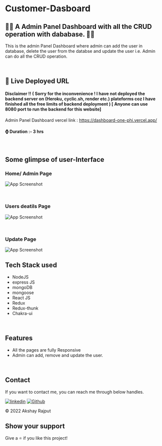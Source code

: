 # Customer-Dasboard


## 🧑‍🍳 A Admin Panel Dashboard with all the CRUD operation with dababase. 🧑‍🍳

This is the admin Panel Dashboard where admin can add the user in database, delete the user from the databse and update the user i.e. Admin can do all the CRUD operation.

</br>

## 🔗 Live Deployed URL

#### Disclaimer !! ( Sorry for the inconvenience ! I have not deployed the backend server on (Heroku, cyclic.sh, render etc.)  plateforms coz I have finished all the free limits of backend deployment ) [ Anyone can use 8080 port to run the backend for this website]
Admin Panel Dashboard  vercel link : https://dashboard-one-phi.vercel.app/
</br>
#### ⌚ Duration :- 3 hrs
</br>

## Some glimpse of user-Interface

### Home/ Admin Page

![App Screenshot](https://i.ibb.co/JHcpZXR/Screenshot-306.png)

</br>

### Users deatils Page

![App Screenshot](https://i.ibb.co/12bZsx8/Screenshot-307.png)

</br>

### Update Page

![App Screenshot](https://i.ibb.co/4d6h0QY/Screenshot-308.png)

## Tech Stack used

 - NodeJS
 - express JS
 - mongoDB
 - mongoose
 - React JS
 - Redux
 - Redux-thunk
 - Chakra-ui

 </br>

## Features

- All the pages are fully Responsive
- Admin can add, remove and update the user. 


</br>

##  Contact

If you want to contact me, you can reach me through below handles.

[![linkedin](https://img.shields.io/badge/Akshay_Rajput-0077B5?style=for-the-badge&logo=linkedin&logoColor=white)](https://www.linkedin.com/in/akshay-rajput-422794220/)
[![Github](https://img.shields.io/badge/Akshay_Rajput-20232A?style=for-the-badge&logo=Github&logoColor=white)](https://github.com/actuallyakshay)

© 2022 Akshay Rajput



## Show your support

Give a ⭐️ if you like this project!
